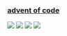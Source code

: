 ### [advent of code](https://adventofcode.com/)
![](https://img.shields.io/badge/day%20📅-30-blue)
![](https://img.shields.io/badge/stars%20⭐-34-yellow)
![](https://img.shields.io/badge/days%20completed-17-red)
![](https://github.com/KeeeN/KeeeN/actions/workflows/update_AOC_badges.yml/badge.svg)
